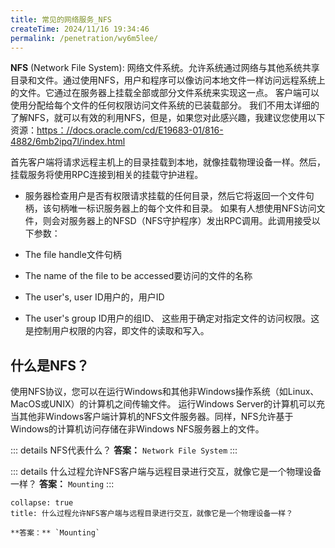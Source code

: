 ```yaml
---
title: 常见的网络服务_NFS
createTime: 2024/11/16 19:34:46
permalink: /penetration/wy6m5lee/
---
```

**NFS** (Network File System): 网络文件系统。允许系统通过网络与其他系统共享目录和文件。通过使用NFS，用户和程序可以像访问本地文件一样访问远程系统上的文件。它通过在服务器上挂载全部或部分文件系统来实现这一点。 客户端可以使用分配给每个文件的任何权限访问文件系统的已装载部分。
我们不用太详细的了解NFS，就可以有效的利用NFS，但是，如果您对此感兴趣，我建议您使用以下资源：[https：//docs.oracle.com/cd/E19683-01/816-4882/6mb2ipq7l/index.html](https://docs.oracle.com/cd/E19683-01/816-4882/6mb2ipq7l/index.html)

首先客户端将请求远程主机上的目录挂载到本地，就像挂载物理设备一样。然后，挂载服务将使用RPC连接到相关的挂载守护进程。
- 服务器检查用户是否有权限请求挂载的任何目录，然后它将返回一个文件句柄，该句柄唯一标识服务器上的每个文件和目录。
如果有人想使用NFS访问文件，则会对服务器上的NFSD（NFS守护程序）发出RPC调用。此调用接受以下参数：

- The file handle文件句柄
- The name of the file to be accessed要访问的文件的名称
- The user's, user ID用户的，用户ID
- The user's group ID用户的组ID、
这些用于确定对指定文件的访问权限。这是控制用户权限的内容，即文件的读取和写入。

## 什么是NFS？
使用NFS协议，您可以在运行Windows和其他非Windows操作系统（如Linux、MacOS或UNIX）的计算机之间传输文件。
运行Windows Server的计算机可以充当其他非Windows客户端计算机的NFS文件服务器。同样，NFS允许基于Windows的计算机访问存储在非Windows NFS服务器上的文件。

::: details NFS代表什么？
**答案：** `Network File System`
:::

::: details 什么过程允许NFS客户端与远程目录进行交互，就像它是一个物理设备一样？
**答案：** `Mounting`
:::


```ad-details
collapse: true
title: 什么过程允许NFS客户端与远程目录进行交互，就像它是一个物理设备一样？

**答案：** `Mounting`
```

